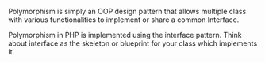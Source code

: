 Polymorphism is simply an OOP design pattern that allows multiple class with various functionalities to implement or share a common Interface.

Polymorphism in PHP is implemented using the interface pattern. Think about interface as the skeleton or blueprint for your class which implements it.